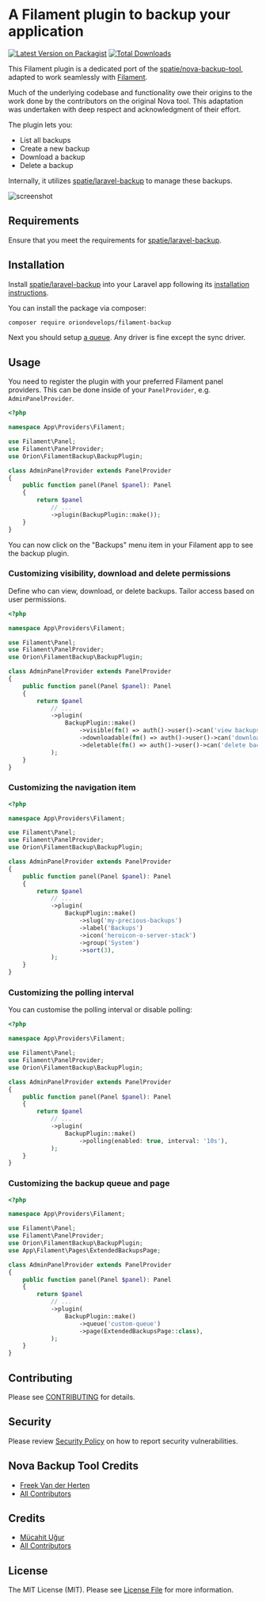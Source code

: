 # A Filament plugin to backup your application

[![Latest Version on Packagist](https://img.shields.io/packagist/v/oriondevelops/filament-backup.svg?style=flat-square)](https://packagist.org/packages/oriondevelops/filament-backup)
[![Total Downloads](https://img.shields.io/packagist/dt/oriondevelops/filament-backup.svg?style=flat-square)](https://packagist.org/packages/oriondevelops/filament-backup)

This Filament plugin is a dedicated port of the [spatie/nova-backup-tool](https://github.com/spatie/nova-backup-tool), adapted to work seamlessly with [Filament](https://filamentphp.com/).

Much of the underlying codebase and functionality owe their origins to the work done by the contributors on the original Nova tool. This adaptation was undertaken with deep respect and acknowledgment of their effort.

The plugin lets you:

- List all backups
- Create a new backup
- Download a backup
- Delete a backup

Internally, it utilizes [spatie/laravel-backup](https://github.com/spatie/laravel-backup) to manage these backups.

![screenshot](https://github.com/oriondevelops/filament-backup/assets/39307250/1b4c5c39-6154-4056-a625-47b9f1b188b0)

## Requirements

Ensure that you meet the requirements for [spatie/laravel-backup](https://spatie.be/docs/laravel-backup/v8/requirements).

## Installation

Install [spatie/laravel-backup](https://docs.spatie.be/laravel-backup) into your Laravel app following its [installation instructions](https://spatie.be/docs/laravel-backup/v8/installation-and-setup).

You can install the package via composer:

```bash
composer require oriondevelops/filament-backup
```

Next you should setup [a queue](https://laravel.com/docs/master/queues). Any driver is fine except the sync driver.

## Usage

You need to register the plugin with your preferred Filament panel providers. This can be done inside of your `PanelProvider`, e.g. `AdminPanelProvider`.

```php
<?php

namespace App\Providers\Filament;

use Filament\Panel;
use Filament\PanelProvider;
use Orion\FilamentBackup\BackupPlugin;

class AdminPanelProvider extends PanelProvider
{
    public function panel(Panel $panel): Panel
    {
        return $panel
            // ...
            ->plugin(BackupPlugin::make());
    }
}
```

You can now click on the "Backups" menu item in your Filament app to see the backup plugin.

### Customizing visibility, download and delete permissions

Define who can view, download, or delete backups. Tailor access based on user permissions.

```php
<?php

namespace App\Providers\Filament;

use Filament\Panel;
use Filament\PanelProvider;
use Orion\FilamentBackup\BackupPlugin;

class AdminPanelProvider extends PanelProvider
{
    public function panel(Panel $panel): Panel
    {
        return $panel
            // ...
            ->plugin(
                BackupPlugin::make()
                    ->visible(fn() => auth()->user()->can('view backups'))
                    ->downloadable(fn() => auth()->user()->can('download backups'))
                    ->deletable(fn() => auth()->user()->can('delete backups')),
            );
    }
}
```

### Customizing the navigation item

```php
<?php

namespace App\Providers\Filament;

use Filament\Panel;
use Filament\PanelProvider;
use Orion\FilamentBackup\BackupPlugin;

class AdminPanelProvider extends PanelProvider
{
    public function panel(Panel $panel): Panel
    {
        return $panel
            // ...
            ->plugin(
                BackupPlugin::make()
                    ->slug('my-precious-backups')
                    ->label('Backups')
                    ->icon('heroicon-o-server-stack')
                    ->group('System')
                    ->sort(3),
            );
    }
}
```


### Customizing the polling interval

You can customise the polling interval or disable polling:

```php
<?php

namespace App\Providers\Filament;

use Filament\Panel;
use Filament\PanelProvider;
use Orion\FilamentBackup\BackupPlugin;

class AdminPanelProvider extends PanelProvider
{
    public function panel(Panel $panel): Panel
    {
        return $panel
            // ...
            ->plugin(
                BackupPlugin::make()
                    ->polling(enabled: true, interval: '10s'),
            );
    }
}
```

### Customizing the backup queue and page

```php
<?php

namespace App\Providers\Filament;

use Filament\Panel;
use Filament\PanelProvider;
use Orion\FilamentBackup\BackupPlugin;
use App\Filament\Pages\ExtendedBackupsPage;

class AdminPanelProvider extends PanelProvider
{
    public function panel(Panel $panel): Panel
    {
        return $panel
            // ...
            ->plugin(
                BackupPlugin::make()
                    ->queue('custom-queue')
                    ->page(ExtendedBackupsPage::class),
            );
    }
}
```

## Contributing

Please see [CONTRIBUTING](.github/CONTRIBUTING.md) for details.

## Security

Please review [Security Policy](.github/SECURITY.md) on how to report security vulnerabilities.

## Nova Backup Tool Credits
- [Freek Van der Herten](https://github.com/freekmurze)
- [All Contributors](https://github.com/spatie/nova-backup-tool/contributors)

## Credits

- [Mücahit Uğur](https://github.com/oriondevelops)
- [All Contributors](https://github.com/oriondevelops/filament-backup/contributors)

## License

The MIT License (MIT). Please see [License File](LICENSE.md) for more information.
